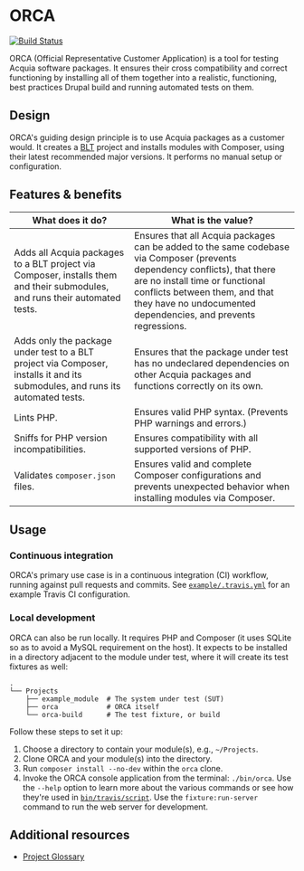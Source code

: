 # ORCA

[![Build Status](https://travis-ci.org/acquia/orca.svg?branch=master)](https://travis-ci.org/acquia/orca)

ORCA (Official Representative Customer Application) is a tool for testing Acquia software packages. It ensures their cross compatibility and correct functioning by installing all of them together into a realistic, functioning, best practices Drupal build and running automated tests on them.

## Design

ORCA's guiding design principle is to use Acquia packages as a customer would. It creates a [BLT](https://blt.readthedocs.io/) project and installs modules with Composer, using their latest recommended major versions. It performs no manual setup or configuration.

## Features & benefits

| What does it do? | What is the value? |
| --- | --- |
| Adds all Acquia packages to a BLT project via Composer, installs them and their submodules, and runs their automated tests. | Ensures that all Acquia packages can be added to the same codebase via Composer (prevents dependency conflicts), that there are no install time or functional conflicts between them, and that they have no undocumented dependencies, and prevents regressions. |
| Adds only the package under test to a BLT project via Composer, installs it and its submodules, and runs its automated tests. | Ensures that the package under test has no undeclared dependencies on other Acquia packages and functions correctly on its own. |
| Lints PHP. | Ensures valid PHP syntax. (Prevents PHP warnings and errors.) |
| Sniffs for PHP version incompatibilities. | Ensures compatibility with all supported versions of PHP. |
| Validates `composer.json` files. | Ensures valid and complete Composer configurations and prevents unexpected behavior when installing modules via Composer. |

## Usage

### Continuous integration

ORCA's primary use case is in a continuous integration (CI) workflow, running against pull requests and commits. See [`example/.travis.yml`](../example/.travis.yml) for an example Travis CI configuration.

### Local development

ORCA can also be run locally. It requires PHP and Composer (it uses SQLite so as to avoid a MySQL requirement on the host). It expects to be installed in a directory adjacent to the module under test, where it will create its test fixtures as well:

```
.
└── Projects
    ├── example_module  # The system under test (SUT)
    ├── orca            # ORCA itself
    └── orca-build      # The test fixture, or build
```

Follow these steps to set it up:

1. Choose a directory to contain your module(s), e.g., `~/Projects`.
1. Clone ORCA and your module(s) into the directory.
1. Run `composer install --no-dev` within the `orca` clone.
1. Invoke the ORCA console application from the terminal: `./bin/orca`. Use the `--help` option to learn more about the various commands or see how they're used in [`bin/travis/script`](../bin/travis/script). Use the `fixture:run-server` command to run the web server for development.

## Additional resources

- [Project Glossary](GLOSSARY.md)
